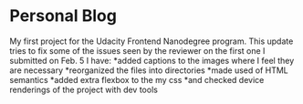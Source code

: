 # Personal Blog
 My first project for the Udacity Frontend Nanodegree program.
This update tries to fix some of the issues seen by the reviewer on the first one I submitted on Feb. 5
I have:
*added captions to the images where I feel they are necessary
*reorganized the files into directories
*made used of HTML semantics
*added extra flexbox to the my css
*and checked device renderings of the project with dev tools